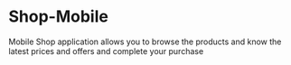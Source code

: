 # Shop-Mobile
Mobile Shop application allows you to browse the products and know the latest prices and offers and complete your purchase
